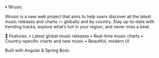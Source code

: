🌀 Wrusic

Wrusic is a new web project that aims to help users discover all the latest music releases and charts — globally and by country.
Stay up-to-date with trending tracks, explore what’s hot in your region, and never miss a beat.

🎵 Features:
	•	Latest global music releases
	•	Real-time music charts
	•	Country-specific charts and new music
	•	Beautiful, modern UI

Built with Angular & Spring Boot.
